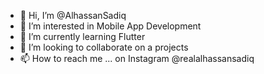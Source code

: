 - 👋 Hi, I’m @AlhassanSadiq
- 👀 I’m interested in Mobile App Development
- 🌱 I’m currently learning Flutter
- 💞️ I’m looking to collaborate on a projects
- 📫 How to reach me ... on Instagram @realalhassansadiq

<!---
AlhassanSadiq/AlhassanSadiq is a ✨ special ✨ repository because its `README.md` (this file) appears on your GitHub profile.
You can click the Preview link to take a look at your changes.
--->
